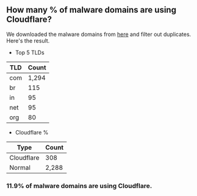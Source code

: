 ## How many % of malware domains are using Cloudflare?


We downloaded the malware domains from [here](https://urlhaus.abuse.ch) and filter out duplicates.
Here's the result.


[//]: # (start replacement)


- Top 5 TLDs

| TLD | Count |
| --- | --- |
| com | 1,294 |
| br | 115 |
| in | 95 |
| net | 95 |
| org | 80 |


- Cloudflare %

| Type | Count |
| --- | --- |
| Cloudflare | 308 |
| Normal | 2,288 |


### 11.9% of malware domains are using Cloudflare.